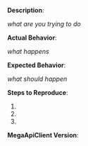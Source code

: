 **Description**:

*what are you trying to do*


**Actual Behavior**:

*what happens*


**Expected Behavior**:

*what should happen* 


**Steps to Reproduce**:

1. 
2. 
3. 


**MegaApiClient Version**:
